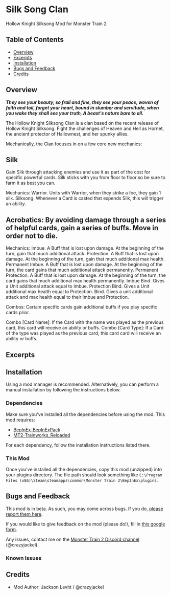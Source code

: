# Silk Song Clan

Hollow Knight Silksong Mod for Monster Train 2

## Table of Contents
* [Overview](#overview)
* [Excerpts](#excerpts)
* [Installation](#installation)
* [Bugs and Feedback](#bugs-and-feedback)
* [Credits](#credits)


## Overview

***They see your beauty, so frail and fine, they see your peace, woven of faith and toil, forget your heart, bound in slumber and servitude, when you wake they shall see your truth, A beast's nature bare to all.***

The Hollow Knight Silksong Clan is a clan based on the recent release of Hollow Knight Silksong. Fight the challenges of Heaven and Hell as Hornet, the ancient protector of Hallownest, and her spunky allies. 

Mechanically, the Clan focuses in on a few core new mechanics:

## Silk

Gain Silk through attacking enemies and use it as part of the cost for specific powerful cards. Silk sticks with you from floor to floor so be sure to farm it as best you can.

Mechanics:
Warrior. Units with Warrior, when they strike a foe, they gain 1 silk.
Silksong. Whenever a Card is casted that expends Silk, this will trigger an ability.

##  Acrobatics: By avoiding damage through a series of helpful cards, gain a series of buffs. Move in order not to die.

Mechanics:
Imbue. A Buff that is lost upon damage. At the beginning of the turn, gain that much additional attack.
Protection. A Buff that is lost upon damage. At the beginning of the turn, gain that much additional max health.
Permanent Imbue. A Buff that is lost upon damage. At the beginning of the turn, the card gains that much additional attack permanently.
Permanent Protection. A Buff that is lost upon damage. At the beginning of the turn, the card gains that much additional max health permanently.
Imbue Bind. Gives a Unit additional attack equal to Imbue.
Protection Bind. Gives a Unit additional max health equal to Protection.
Bind. Gives a unit additional attack and max health equal to their Imbue and Protection.

Combos: Certain specific cards gain additional buffs if you play specific cards prior. 

Combo [Card Name]: If the Card with the name was played as the previous card, this card will receive an ability or buffs.
Combo [Card Type]: If a Card of the type was played as the previous card, this card card will receive an ability or buffs.



## Excerpts

## Installation
Using a mod manager is recommended. Alternatively, you can perform a manual installation by following the instructions below.

### Dependencies
Make sure you've installed all the dependencies before using the mod. This mod requires:

* [BepInEx-BepInExPack](https://github.com/risk-of-thunder/BepInEx)
* [MT2-Trainworks_Reloaded](https://github.com/Monster-Train-2-Modding-Group/Trainworks-Reloaded)

For each dependency, follow the installation instructions listed there.

### This Mod
Once you've installed all the dependencies, copy this mod (unzipped) into your plugins directory. The file path should look something like `C:\Program Files (x86)\Steam\steamapps\common\Monster Train 2\BepInEx\plugins`.

## Bugs and Feedback
This mod is in beta. As such, you may come across bugs. If you do, [please report them here](https://github.com/AidenSheehan/MT2_Sandscourged/issues).

If you would like to give feedback on the mod (please do!), fill in [this google form](https://forms.gle/fL7YDzpHRxnQ9mtA8).

Any issues, contact me on the [Monster Train 2 Discord channel](https://discord.gg/jfbTdktH) (@crazyjackel).

### Known Issues

## Credits
* Mod Author: Jackson Levitt / @crazyjackel

